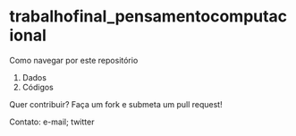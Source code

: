 # trabalhofinal_pensamentocomputacional

Como navegar por este repositório
1. Dados
2. Códigos


Quer contribuir? Faça um fork e submeta um pull request!

Contato: e-mail; twitter
